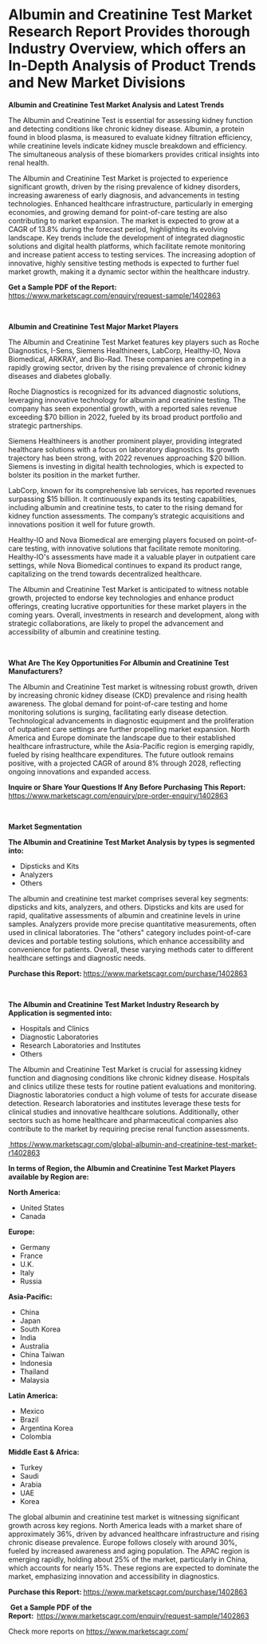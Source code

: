 <p><h1>Albumin and Creatinine Test Market Research Report Provides thorough Industry Overview, which offers an In-Depth Analysis of Product Trends and New Market Divisions</h1></p><p><strong>Albumin and Creatinine Test Market Analysis and Latest Trends</strong></p>
<p><p>The Albumin and Creatinine Test is essential for assessing kidney function and detecting conditions like chronic kidney disease. Albumin, a protein found in blood plasma, is measured to evaluate kidney filtration efficiency, while creatinine levels indicate kidney muscle breakdown and efficiency. The simultaneous analysis of these biomarkers provides critical insights into renal health.</p><p>The Albumin and Creatinine Test Market is projected to experience significant growth, driven by the rising prevalence of kidney disorders, increasing awareness of early diagnosis, and advancements in testing technologies. Enhanced healthcare infrastructure, particularly in emerging economies, and growing demand for point-of-care testing are also contributing to market expansion. The market is expected to grow at a CAGR of 13.8% during the forecast period, highlighting its evolving landscape. Key trends include the development of integrated diagnostic solutions and digital health platforms, which facilitate remote monitoring and increase patient access to testing services. The increasing adoption of innovative, highly sensitive testing methods is expected to further fuel market growth, making it a dynamic sector within the healthcare industry.</p></p>
<p><strong>Get a Sample PDF of the Report:&nbsp;</strong> <a href="https://www.marketscagr.com/enquiry/request-sample/1402863?utm_campaign=2653&utm_medium=2&utm_source=Github&utm_content=ia&utm_term=28032025&utm_id=albumin-and-creatinine-test">https://www.marketscagr.com/enquiry/request-sample/1402863</a></p>
<p>&nbsp;</p>
<p><strong>Albumin and Creatinine Test Major Market Players</strong></p>
<p><p>The Albumin and Creatinine Test Market features key players such as Roche Diagnostics, I-Sens, Siemens Healthineers, LabCorp, Healthy-IO, Nova Biomedical, ARKRAY, and Bio-Rad. These companies are competing in a rapidly growing sector, driven by the rising prevalence of chronic kidney diseases and diabetes globally.</p><p>Roche Diagnostics is recognized for its advanced diagnostic solutions, leveraging innovative technology for albumin and creatinine testing. The company has seen exponential growth, with a reported sales revenue exceeding $70 billion in 2022, fueled by its broad product portfolio and strategic partnerships.</p><p>Siemens Healthineers is another prominent player, providing integrated healthcare solutions with a focus on laboratory diagnostics. Its growth trajectory has been strong, with 2022 revenues approaching $20 billion. Siemens is investing in digital health technologies, which is expected to bolster its position in the market further.</p><p>LabCorp, known for its comprehensive lab services, has reported revenues surpassing $15 billion. It continuously expands its testing capabilities, including albumin and creatinine tests, to cater to the rising demand for kidney function assessments. The company’s strategic acquisitions and innovations position it well for future growth.</p><p>Healthy-IO and Nova Biomedical are emerging players focused on point-of-care testing, with innovative solutions that facilitate remote monitoring. Healthy-IO's assessments have made it a valuable player in outpatient care settings, while Nova Biomedical continues to expand its product range, capitalizing on the trend towards decentralized healthcare.</p><p>The Albumin and Creatinine Test Market is anticipated to witness notable growth, projected to endorse key technologies and enhance product offerings, creating lucrative opportunities for these market players in the coming years. Overall, investments in research and development, along with strategic collaborations, are likely to propel the advancement and accessibility of albumin and creatinine testing.</p></p>
<p>&nbsp;</p>
<p><strong>What Are The Key Opportunities For Albumin and Creatinine Test Manufacturers?</strong></p>
<p><p>The Albumin and Creatinine Test market is witnessing robust growth, driven by increasing chronic kidney disease (CKD) prevalence and rising health awareness. The global demand for point-of-care testing and home monitoring solutions is surging, facilitating early disease detection. Technological advancements in diagnostic equipment and the proliferation of outpatient care settings are further propelling market expansion. North America and Europe dominate the landscape due to their established healthcare infrastructure, while the Asia-Pacific region is emerging rapidly, fueled by rising healthcare expenditures. The future outlook remains positive, with a projected CAGR of around 8% through 2028, reflecting ongoing innovations and expanded access.</p></p>
<p><strong>Inquire or Share Your Questions If Any Before Purchasing This Report:</strong> <a href="https://www.marketscagr.com/enquiry/pre-order-enquiry/1402863?utm_campaign=2653&utm_medium=2&utm_source=Github&utm_content=ia&utm_term=28032025&utm_id=albumin-and-creatinine-test">https://www.marketscagr.com/enquiry/pre-order-enquiry/1402863</a></p>
<p>&nbsp;</p>
<p><strong>Market Segmentation</strong></p>
<p><strong>The Albumin and Creatinine Test Market Analysis by types is segmented into:</strong></p>
<p><ul><li>Dipsticks and Kits</li><li>Analyzers</li><li>Others</li></ul></p>
<p><p>The albumin and creatinine test market comprises several key segments: dipsticks and kits, analyzers, and others. Dipsticks and kits are used for rapid, qualitative assessments of albumin and creatinine levels in urine samples. Analyzers provide more precise quantitative measurements, often used in clinical laboratories. The "others" category includes point-of-care devices and portable testing solutions, which enhance accessibility and convenience for patients. Overall, these varying methods cater to different healthcare settings and diagnostic needs.</p></p>
<p><strong>Purchase this Report:&nbsp;</strong><a href="https://www.marketscagr.com/purchase/1402863?utm_campaign=2653&utm_medium=2&utm_source=Github&utm_content=ia&utm_term=28032025&utm_id=albumin-and-creatinine-test">https://www.marketscagr.com/purchase/1402863</a></p>
<p>&nbsp;</p>
<p><strong>The Albumin and Creatinine Test Market Industry Research by Application is segmented into:</strong></p>
<p><ul><li>Hospitals and Clinics</li><li>Diagnostic Laboratories</li><li>Research Laboratories and Institutes</li><li>Others</li></ul></p>
<p><p>The Albumin and Creatinine Test Market is crucial for assessing kidney function and diagnosing conditions like chronic kidney disease. Hospitals and clinics utilize these tests for routine patient evaluations and monitoring. Diagnostic laboratories conduct a high volume of tests for accurate disease detection. Research laboratories and institutes leverage these tests for clinical studies and innovative healthcare solutions. Additionally, other sectors such as home healthcare and pharmaceutical companies also contribute to the market by requiring precise renal function assessments.</p></p>
<p><a href="https://www.marketscagr.com/global-albumin-and-creatinine-test-market-r1402863?utm_campaign=2653&utm_medium=2&utm_source=Github&utm_content=ia&utm_term=28032025&utm_id=albumin-and-creatinine-test">&nbsp;https://www.marketscagr.com/global-albumin-and-creatinine-test-market-r1402863</a></p>
<p><strong>In terms of Region, the Albumin and Creatinine Test Market Players available by Region are:</strong></p>
<p>
    <p> <strong> North America: </strong>
        <ul>
            <li>United States</li>
            <li>Canada</li>
        </ul>
        </p> 
    <p> <strong> Europe: </strong>
        <ul>
            <li>Germany</li>
            <li>France</li>
            <li>U.K.</li>
            <li>Italy</li>
            <li>Russia</li>
        </ul>
        </p> 
    <p> <strong> Asia-Pacific: </strong>
        <ul>
            <li>China</li>
            <li>Japan</li>
            <li>South Korea</li>
            <li>India</li>
            <li>Australia</li>
            <li>China Taiwan</li>
            <li>Indonesia</li>
            <li>Thailand</li>
            <li>Malaysia</li>
        </ul>
        </p> 
    <p> <strong> Latin America: </strong>
        <ul>
            <li>Mexico</li>
            <li>Brazil</li>
            <li>Argentina Korea</li>
            <li>Colombia</li>
        </ul>
        </p> 
    <p> <strong> Middle East & Africa: </strong>
        <ul>
            <li>Turkey</li>
            <li>Saudi</li>
            <li>Arabia</li>
            <li>UAE</li>
            <li>Korea</li>
        </ul>
    </p>
    </p>
<p><p>The global albumin and creatinine test market is witnessing significant growth across key regions. North America leads with a market share of approximately 36%, driven by advanced healthcare infrastructure and rising chronic disease prevalence. Europe follows closely with around 30%, fueled by increased awareness and aging population. The APAC region is emerging rapidly, holding about 25% of the market, particularly in China, which accounts for nearly 15%. These regions are expected to dominate the market, emphasizing innovation and accessibility in diagnostics.</p></p>
<p><strong>Purchase this Report: </strong><a href="https://www.marketscagr.com/purchase/1402863?utm_campaign=2653&utm_medium=2&utm_source=Github&utm_content=ia&utm_term=28032025&utm_id=albumin-and-creatinine-test">https://www.marketscagr.com/purchase/1402863</a></p>
<p>&nbsp;<strong>Get a Sample PDF of the Report:&nbsp;&nbsp;</strong><a href="https://www.marketscagr.com/enquiry/request-sample/1402863?utm_campaign=2653&utm_medium=2&utm_source=Github&utm_content=ia&utm_term=28032025&utm_id=albumin-and-creatinine-test">https://www.marketscagr.com/enquiry/request-sample/1402863</a></p>
<p><strong></strong></p>
<p>Check more reports on <a href="https://www.marketscagr.com/?utm_campaign=2653&utm_medium=2&utm_source=Github&utm_content=ia&utm_term=28032025&utm_id=albumin-and-creatinine-test">https://www.marketscagr.com/</a></p>